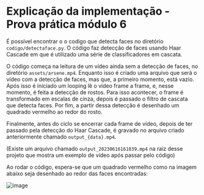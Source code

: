 # Explicação da implementação - Prova prática módulo 6

É possível encontrar o o codigo que detecta faces no diretório `codigo/detectaface.py`. O código faz detecção de faces usando Haar Cascade em que é utilizado uma série de classificadores em cascata.

O código começa na leitura de um vídeo ainda sem a detecção de faces, no diretório `assets/arsene.mp4`. Enquanto isso é criado uma arquivo que será o vídeo com a detecção de faces, mas que, a primeiro momento, está vazio. Após isso é iniciado um looping lê o video frame a frame, e, nesse momento, é feita a detecção de rostos. Para isso acontecer, o frame é transformado em escalas de cinza, depois é passado o filtro de cascata que detecta faces. Por fim, a partir dessa detecção é desenhado um quadrado vermelho ao redor do rosto.

Finalmente, antes do ciclo se encerrar cada frame de vídeo, depois de ter passado pela detecção do Haar Cascade, é gravado no arquivo criado anteriormente chamado `output_{data}.mp4`.

(Existe um arquivo chamado `output_20230616161039.mp4` na raiz desse projeto que mostra um exemplo de vídeo após passar pelo código) 

Ao rodar o código, espera-se que um quadrado vermelho como na imagem abaixo seja desenhado ao redor das faces encontradas:

![image](https://github.com/emanuelemorais/prova_mod6/assets/99221221/a71f2751-fde3-4412-892f-5a680eb29e73)


